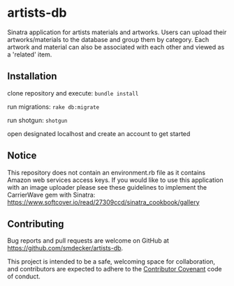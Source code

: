 # artists-db
Sinatra application for artists materials and artworks. Users can upload their artworks/materials to the database and group them by category. Each artwork and material can also be associated with each other and viewed as a 'related' item.

## Installation

clone repository and execute:
`bundle install`

run migrations:
`rake db:migrate`

run shotgun:
`shotgun`

open designated localhost and create an account to get started

## Notice
This repository does not contain an environment.rb file as it contains Amazon web services access keys. If you would like to use this application with an image uploader please see these guidelines to implement the CarrierWave gem with Sinatra: https://www.softcover.io/read/27309ccd/sinatra_cookbook/gallery

## Contributing
Bug reports and pull requests are welcome on GitHub at https://github.com/smdecker/artists-db.

This project is intended to be a safe, welcoming space for collaboration, and contributors are expected to adhere to the <a href="https://www.contributor-covenant.org/">Contributor Covenant</a> code of conduct.